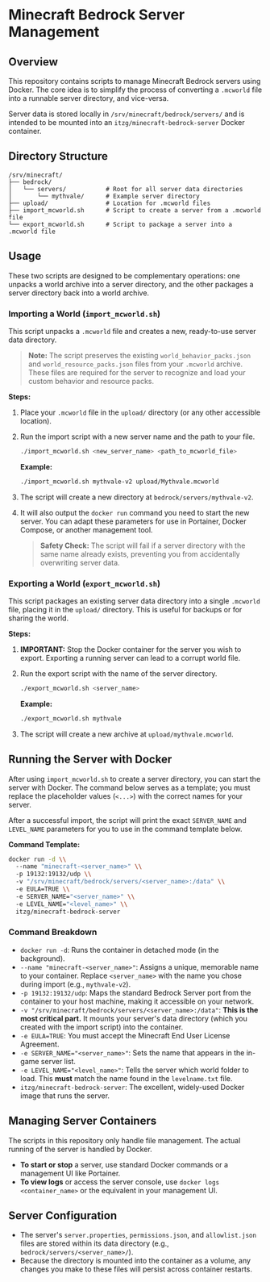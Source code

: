# Minecraft Bedrock Server Management

## Overview

This repository contains scripts to manage Minecraft Bedrock servers using Docker. The core idea is to simplify the process of converting a `.mcworld` file into a runnable server directory, and vice-versa.

Server data is stored locally in `/srv/minecraft/bedrock/servers/` and is intended to be mounted into an `itzg/minecraft-bedrock-server` Docker container.

## Directory Structure
```
/srv/minecraft/
├── bedrock/
│   └── servers/           # Root for all server data directories
│       └── mythvale/      # Example server directory
├── upload/                # Location for .mcworld files
├── import_mcworld.sh      # Script to create a server from a .mcworld file
└── export_mcworld.sh      # Script to package a server into a .mcworld file
```

## Usage

These two scripts are designed to be complementary operations: one unpacks a world archive into a server directory, and the other packages a server directory back into a world archive.

### Importing a World (`import_mcworld.sh`)

This script unpacks a `.mcworld` file and creates a new, ready-to-use server data directory.

> **Note:** The script preserves the existing `world_behavior_packs.json` and `world_resource_packs.json` files from your `.mcworld` archive. These files are required for the server to recognize and load your custom behavior and resource packs.

**Steps:**

1.  Place your `.mcworld` file in the `upload/` directory (or any other accessible location).
2.  Run the import script with a new server name and the path to your file.

    ```bash
    ./import_mcworld.sh <new_server_name> <path_to_mcworld_file>
    ```

    **Example:**
    ```bash
    ./import_mcworld.sh mythvale-v2 upload/Mythvale.mcworld
    ```
3.  The script will create a new directory at `bedrock/servers/mythvale-v2`.
4.  It will also output the `docker run` command you need to start the new server. You can adapt these parameters for use in Portainer, Docker Compose, or another management tool.

    > **Safety Check:** The script will fail if a server directory with the same name already exists, preventing you from accidentally overwriting server data.

### Exporting a World (`export_mcworld.sh`)

This script packages an existing server data directory into a single `.mcworld` file, placing it in the `upload/` directory. This is useful for backups or for sharing the world.

**Steps:**

1.  **IMPORTANT:** Stop the Docker container for the server you wish to export. Exporting a running server can lead to a corrupt world file.
2.  Run the export script with the name of the server directory.

    ```bash
    ./export_mcworld.sh <server_name>
    ```

    **Example:**
    ```bash
    ./export_mcworld.sh mythvale
    ```
3.  The script will create a new archive at `upload/mythvale.mcworld`.

## Running the Server with Docker

After using `import_mcworld.sh` to create a server directory, you can start the server with Docker. The command below serves as a template; you must replace the placeholder values (`<...>`) with the correct names for your server.

After a successful import, the script will print the exact `SERVER_NAME` and `LEVEL_NAME` parameters for you to use in the command template below.

**Command Template:**
```bash
docker run -d \\
  --name "minecraft-<server_name>" \\
  -p 19132:19132/udp \\
  -v "/srv/minecraft/bedrock/servers/<server_name>:/data" \\
  -e EULA=TRUE \\
  -e SERVER_NAME="<server_name>" \\
  -e LEVEL_NAME="<level_name>" \\
  itzg/minecraft-bedrock-server
```

### Command Breakdown

-   `docker run -d`: Runs the container in detached mode (in the background).
-   `--name "minecraft-<server_name>"`: Assigns a unique, memorable name to your container. Replace `<server_name>` with the name you chose during import (e.g., `mythvale-v2`).
-   `-p 19132:19132/udp`: Maps the standard Bedrock Server port from the container to your host machine, making it accessible on your network.
-   `-v "/srv/minecraft/bedrock/servers/<server_name>:/data"`: **This is the most critical part.** It mounts your server's data directory (which you created with the import script) into the container.
-   `-e EULA=TRUE`: You must accept the Minecraft End User License Agreement.
-   `-e SERVER_NAME="<server_name>"`: Sets the name that appears in the in-game server list.
-   `-e LEVEL_NAME="<level_name>"`: Tells the server which world folder to load. This **must** match the name found in the `levelname.txt` file.
-   `itzg/minecraft-bedrock-server`: The excellent, widely-used Docker image that runs the server.

## Managing Server Containers

The scripts in this repository only handle file management. The actual running of the server is handled by Docker.

-   **To start or stop** a server, use standard Docker commands or a management UI like Portainer.
-   **To view logs** or access the server console, use `docker logs <container_name>` or the equivalent in your management UI.

## Server Configuration

-   The server's `server.properties`, `permissions.json`, and `allowlist.json` files are stored within its data directory (e.g., `bedrock/servers/<server_name>/`).
-   Because the directory is mounted into the container as a volume, any changes you make to these files will persist across container restarts.
